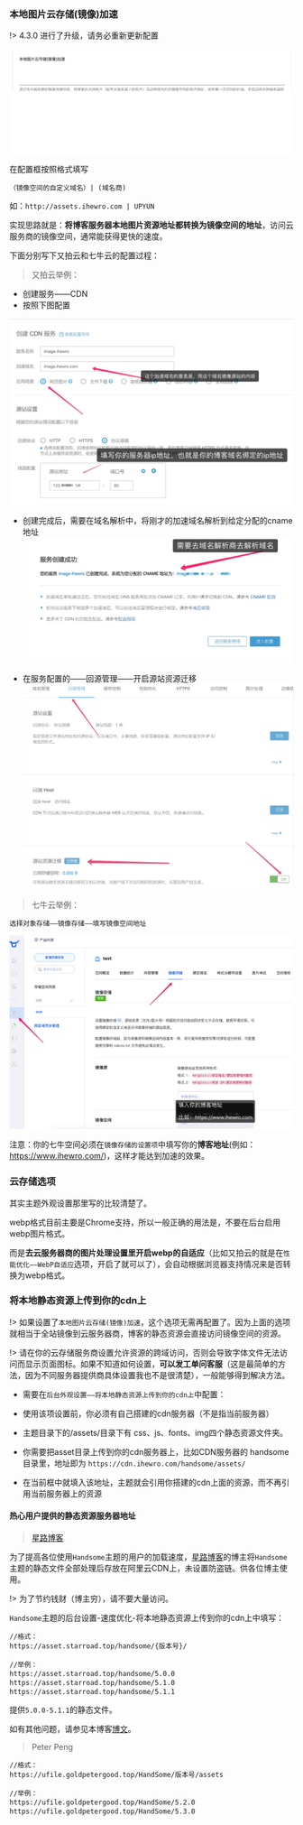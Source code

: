 
### 本地图片云存储(镜像)加速

!> 4.3.0 进行了升级，请务必重新更新配置

![](media/15565124211947.jpg)

在配置框按照格式填写

`（镜像空间的自定义域名）| (域名商)`

如：`http://assets.ihewro.com | UPYUN`

实现思路就是：**将博客服务器本地图片资源地址都转换为镜像空间的地址**，访问云服务商的镜像空间，通常能获得更快的速度。

下面分别写下又拍云和七牛云的配置过程：

> 又拍云举例：


* 创建服务——CDN
*  按照下图配置

![](media/15565125252587.jpg)


* 创建完成后，需要在域名解析中，将刚才的加速域名解析到给定分配的cname地址
![](media/15565125121882.jpg)

  
* 在服务配置的——回源管理——开启源站资源迁移
![](media/15565125007178.jpg)

  

> 七牛云举例：

```
选择对象存储——镜像存储——填写镜像空间地址
```

![](media/15565125650360.jpg)


注意：你的七牛空间必须在`镜像存储的设置项`中填写你的**博客地址**(例如：https://www.ihewro.com/)，这样才能达到加速的效果。

### 云存储选项

其实主题外观设置那里写的比较清楚了。

webp格式目前主要是Chrome支持，所以一般正确的用法是，不要在后台启用webp图片格式。

而是**去云服务器商的图片处理设置里开启webp的自适应**（比如又拍云的就是在`性能优化——WebP自适应`选项，开启了就可以了），会自动根据浏览器支持情况来是否转换为webp格式。

### 将本地静态资源上传到你的cdn上


!> 如果设置了`本地图片云存储(镜像)加速`，这个选项无需再配置了。因为上面的选项就相当于全站镜像到云服务器商，博客的静态资源会直接访问镜像空间的资源。

!> 请在你的云存储服务商设置允许资源的跨域访问，否则会导致字体文件无法访问而显示页面图标。如果不知道如何设置，**可以发工单问客服**（这是最简单的方法，因为不同服务器提供商具体设置我也不是很清楚），一般能够得到解决方法。

* 需要在`后台外观设置——将本地静态资源上传到你的cdn上`中配置：

* 使用该项设置前，你必须有自己搭建的cdn服务器（不是指当前服务器）

* 主题目录下的/assets/目录下有 css、js、fonts、img四个静态资源文件夹。

* 你需要把asset目录上传到你的cdn服务器上，比如CDN服务器的 handsome目录里，地址即为 `https://cdn.ihewro.com/handsome/assets/`

* 在当前框中就填入该地址，主题就会引用你搭建的cdn上面的资源，而不再引用当前服务器上的资源

#### 热心用户提供的静态资源服务器地址

> [星路博客](https://www.starroad.top)


为了提高各位使用`Handsome`主题的用户的加载速度，[星路博客](https://www.starroad.top)的博主将`Handsome`主题的静态文件全部处理后存放在阿里云CDN上，未设置防盗链。供各位博主使用。

!> 为了节约钱财（博主穷），请不要大量访问。


`Handsome`主题的后台设置-速度优化-将本地静态资源上传到你的cdn上中填写：

```
//格式：
https://asset.starroad.top/handsome/{版本号}/

//举例：
https://asset.starroad.top/handsome/5.0.0
https://asset.starroad.top/handsome/5.1.0
https://asset.starroad.top/handsome/5.1.1
```


提供`5.0.0-5.1.1`的静态文件。

如有其他问题，请参见本博客[博文](https://www.starroad.top/archives/184.html)。

> Peter Peng

```
//格式：
https://ufile.goldpetergood.top/HandSome/版本号/assets

//举例：
https://ufile.goldpetergood.top/HandSome/5.2.0
https://ufile.goldpetergood.top/HandSome/5.3.0
```


